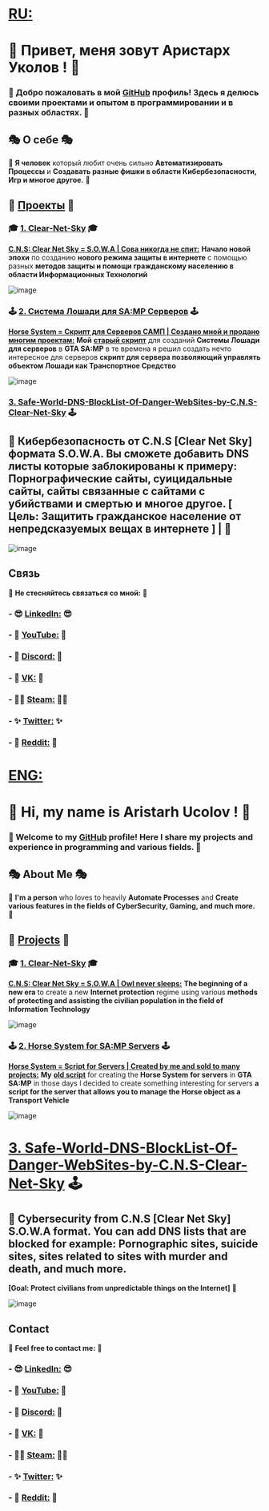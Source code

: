 # [RU:](https://upload.wikimedia.org/wikipedia/en/thumb/f/f3/Flag_of_Russia.svg/1200px-Flag_of_Russia.svg.png)

# 👋 Привет, меня зовут Аристарх Уколов ! 👋

### 🚀 Добро пожаловать в мой [GitHub](https://github.com/AristarhUcolov) профиль! Здесь я делюсь своими проектами и опытом в программировании и в разных областях. 🚀

## 🎭 О себе 🎭

🧥 **Я человек** который любит очень сильно **Автоматизировать Процессы** и **Создавать разные фишки в области Кибербезопасности, Игр и многое другое.** 🧥

## 🔨 [Проекты](https://github.com/stars/AristarhUcolov/lists/%D0%BC%D0%BE%D1%8F-%D1%80%D0%B0%D0%B1%D0%BE%D1%82%D0%B0-my-stack) 🔨

### 🎓 [1. Clear-Net-Sky](https://github.com/AristarhUcolov/C.N.S-Clear.Net.Sky-S.O.W.A) 🎓
**[C.N.S: Clear Net Sky = S.O.W.A | Сова никогда не спит:](https://aristarhucolov.github.io/C.N.S-Clear.Net.Sky-S.O.W.A/)** **Начало новой эпохи** по созданию **нового режима защиты в интернете**
с помощью разных **методов защиты и помощи гражданскому населению в области Информационных Технологий**

 ![image](https://github.com/AristarhUcolov/The-Future-Of-The-Technologies-Corporation/assets/56760026/f3635e6b-edbc-4451-84e8-a29c48bb1854)

### 🕹 [2. Система Лошади для SA:MP Серверов](https://github.com/AristarhUcolov/Horse-System-for-SA-MP-Servers-by-Aristarh-Ucolov) 🕹
**[Horse System = Скрипт для Серверов САМП | Создано мной и продано многим проектам:](https://github.com/AristarhUcolov/Horse-System-for-SA-MP-Servers-by-Aristarh-Ucolov)**
**Мой** **[старый скрипт](https://sampforum.blast.hk/showthread.php?tid=677383)** для созданий **Системы Лошади** **для серверов** в **GTA SA:MP**
в те времена я решил создать нечто интересное для серверов **скрипт для сервера позволяющий управлять объектом Лошади как Транспортное Средство**

![image](https://github.com/AristarhUcolov/Horse-System-for-SA-MP-Servers-by-Aristarh-Ucolov-SA-MP-/assets/56760026/89276dc0-f0dc-4652-8a27-9cb6e3f0c6ac)

### [3. Safe-World-DNS-BlockList-Of-Danger-WebSites-by-C.N.S-Clear-Net-Sky](https://github.com/AristarhUcolov/Safe-World-DNS-BlackList-Of-Danger-WebSites-by-C.N.S-Clear.Net.Sky) 🕹
## 🧥 **Кибербезопасность** от **C.N.S [Clear Net Sky] формата S.O.W.A**. Вы сможете добавить DNS листы которые заблокированы к примеру: Порнографические сайты, суицидальные сайты, сайты связанные с сайтами с убийствами и смертью и многое другое. **[ Цель: Защитить гражданское население от непредсказуемых вещах в интернете ]** | 🧥

![image](https://github.com/AristarhUcolov/C.N.S-Clear.Net.Sky-S.O.W.A/assets/56760026/e5ac6a77-1851-4e4e-93eb-02869adca27d)

## Связь

🔔 **Не стесняйтесь связаться со мной:** 🔔

### - 😎 [LinkedIn:](https://www.linkedin.com/in/aristarhucolov) 😎
### - 💖 [YouTube:](https://youtube.com/@Aristarh.Ucolov) 💖
### - 👀 [Discord:](https://discord.gg/Mz8xMYkM5m) 👀
### - 🤵 [VK:](https://vk.com/aristarh.ucolov) 🤵
### - 🐱‍👤 [Steam:](https://steamcommunity.com/id/aristarhucolov) 🐱‍👤
### - ✨ [Twitter:](https://twitter.com/AristarhUcolov) ✨
### - 👨 [Reddit:](https://reddit.com/user/TheOldAristarh) 👨



# [ENG:](https://upload.wikimedia.org/wikipedia/en/thumb/a/ae/Flag_of_the_United_Kingdom.svg/800px-Flag_of_the_United_Kingdom.svg.png)

# 👋 Hi, my name is Aristarh Ucolov ! 👋

### 🚀 Welcome to my [GitHub](https://github.com/AristarhUcolov) profile! Here I share my projects and experience in programming and various fields. 🚀

## 🎭 About Me 🎭

🧥 **I'm a person** who loves to heavily **Automate Processes** and **Create various features in the fields of CyberSecurity, Gaming, and much more.** 🧥

## 🔨 [Projects](https://github.com/stars/AristarhUcolov/lists/%D0%BC%D0%BE%D1%8F-%D1%80%D0%B0%D0%B1%D0%BE%D1%82%D0%B0-my-stack) 🔨

### 🎓 [1. Clear-Net-Sky](https://github.com/AristarhUcolov/C.N.S-Clear.Net.Sky-S.O.W.A) 🎓
**[C.N.S: Clear Net Sky = S.O.W.A | Owl never sleeps:](https://aristarhucolov.github.io/C.N.S-Clear.Net.Sky-S.O.W.A/languages/english.html)**
**The beginning of a new era** to create a new **Internet protection** regime 
using various **methods of protecting and assisting the civilian population in the field of Information Technology**

![image](https://github.com/AristarhUcolov/C.N.S-Clear.Net.Sky-S.O.W.A/assets/56760026/e5ac6a77-1851-4e4e-93eb-02869adca27d)

### 🕹 [2. Horse System for SA:MP Servers](https://github.com/AristarhUcolov/Horse-System-for-SA-MP-Servers-by-Aristarh-Ucolov) 🕹
**[Horse System = Script for Servers | Created by me and sold to many projects:](https://github.com/AristarhUcolov/Horse-System-for-SA-MP-Servers-by-Aristarh-Ucolov)**
**My** **[old script](https://sampforum.blast.hk/showthread.php?tid=677383)** for creating the **Horse System** **for servers** in **GTA SA:MP**
in those days I decided to create something interesting for servers **a script for the server that allows you to manage the Horse object as a Transport Vehicle**

![image](https://github.com/AristarhUcolov/Horse-System-for-SA-MP-Servers-by-Aristarh-Ucolov-SA-MP-/assets/56760026/89276dc0-f0dc-4652-8a27-9cb6e3f0c6ac)

# [3. Safe-World-DNS-BlockList-Of-Danger-WebSites-by-C.N.S-Clear-Net-Sky](https://github.com/AristarhUcolov/Safe-World-DNS-BlackList-Of-Danger-WebSites-by-C.N.S-Clear.Net.Sky) 🕹
## 🧥 **Cybersecurity** from **C.N.S [Clear Net Sky] S.O.W.A format**. You can add DNS lists that are blocked for example: Pornographic sites, suicide sites, sites related to sites with murder and death, and much more.
**[Goal: Protect civilians from unpredictable things on the Internet]** 🧥

![image](https://github.com/AristarhUcolov/C.N.S-Clear.Net.Sky-S.O.W.A/assets/56760026/e5ac6a77-1851-4e4e-93eb-02869adca27d)

## Contact

🔔 **Feel free to contact me:** 🔔

### - 😎 [LinkedIn:](https://www.linkedin.com/in/aristarhucolov) 😎
### - 💖 [YouTube:](https://youtube.com/@Aristarh.Ucolov) 💖
### - 👀 [Discord:](https://discord.gg/Mz8xMYkM5m) 👀
### - 🤵 [VK:](https://vk.com/aristarh.ucolov) 🤵
### - 🐱‍👤 [Steam:](https://steamcommunity.com/id/aristarhucolov) 🐱‍👤
### - ✨ [Twitter:](https://twitter.com/AristarhUcolov) ✨
### - 👨 [Reddit:](https://reddit.com/user/TheOldAristarh) 👨
